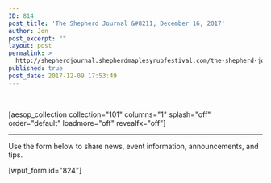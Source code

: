 ```yaml
---
ID: 814
post_title: 'The Shepherd Journal &#8211; December 16, 2017'
author: Jon
post_excerpt: ""
layout: post
permalink: >
  http://shepherdjournal.shepherdmaplesyrupfestival.com/the-shepherd-journal-december-16-2017
published: true
post_date: 2017-12-09 17:53:49
---
```

&nbsp;

[aesop_collection collection="101" columns="1" splash="off" order="default" loadmore="off" revealfx="off"]

<hr />

Use the form below to share news, event information, announcements, and tips.

[wpuf_form id="824"]
